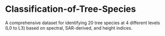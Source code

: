 # Classification-of-Tree-Species
A comprehensive dataset for identifying  20  tree species at 4 different levels (L0 to L3) based on spectral, SAR-derived, and height indices.
